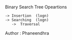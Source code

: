 Binary Search Tree Opeartions 

	-> Insertion  (logn)
	-> Searching  (logn)
       ->  Traversal  
       

Author : Phaneendhra
